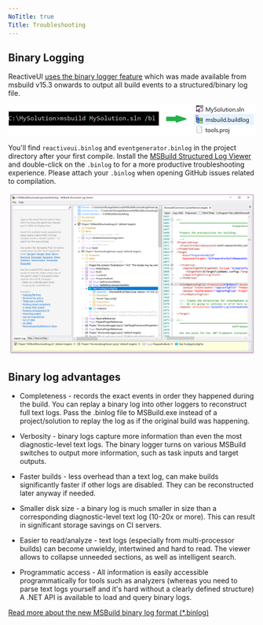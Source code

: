 ```yaml
---
NoTitle: true
Title: Troubleshooting
---
```


## Binary Logging
ReactiveUI [uses the binary logger feature](https://github.com/reactiveui/ReactiveUI/blob/72b4921d0b60d55b795474c2f7a03918a85fb150/build.cake#L214) which was made available from msbuild v15.3 onwards to output all build events to a structured/binary log file.

![](msbuild-binlog-cli.png)

You'll find `reactiveui.binlog` and `eventgenerator.binlog` in the project directory after your first compile. Install the [MSBuild Structured Log Viewer](https://msbuildlog.com/) and double-click on the `.binlog` to for a more productive troubleshooting experience. Please attach your `.binlog` when opening GitHub issues related to compilation.

![](structured-log-viewer.png)

## Binary log advantages

* Completeness - records the exact events in order they happened during the build. You can replay a binary log into other loggers to reconstruct full text logs. Pass the .binlog file to MSBuild.exe instead of a project/solution to replay the log as if the original build was happening.

* Verbosity - binary logs capture more information than even the most diagnostic-level text logs. The binary logger turns on various MSBuild switches to output more information, such as task inputs and target outputs.

* Faster builds - less overhead than a text log, can make builds significantly faster if other logs are disabled. They can be reconstructed later anyway if needed.

* Smaller disk size - a binary log is much smaller in size than a corresponding diagnostic-level text log (10-20x or more). This can result in significant storage savings on CI servers.

* Easier to read/analyze - text logs (especially from multi-processor builds) can become unwieldy, intertwined and hard to read. The viewer allows to collapse unneeded sections, as well as intelligent search.

* Programmatic access - All information is easily accessible programmatically for tools such as analyzers (whereas you need to parse text logs yourself and it's hard without a clearly defined structure) A .NET API is available to load and query binary logs.

[Read more about the new MSBuild binary log format (*.binlog)](https://github.com/Microsoft/msbuild/wiki/Binary-Log)
